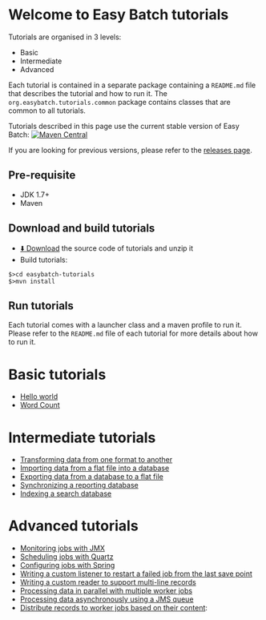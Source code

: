 # Welcome to Easy Batch tutorials

Tutorials are organised in 3 levels:

* Basic
* Intermediate
* Advanced

Each tutorial is contained in a separate package containing a `README.md` file that describes the tutorial and how to run it.
The `org.easybatch.tutorials.common` package contains classes that are common to all tutorials.

Tutorials described in this page use the current stable version of Easy Batch: [![Maven Central](https://maven-badges.herokuapp.com/maven-central/org.easybatch/easybatch-core/badge.svg?style=flat)](http://search.maven.org/#artifactdetails|org.easybatch|easybatch-core|5.0.0-RC2|)

If you are looking for previous versions, please refer to the [releases page](https://github.com/EasyBatch/easybatch-tutorials/releases).

## Pre-requisite

* JDK 1.7+
* Maven

## Download and build tutorials

* [:arrow_down: Download](https://github.com/EasyBatch/easybatch-tutorials/releases/tag/v5.0.0-RC2) the source code of tutorials and unzip it
* Build tutorials:

```shell
$>cd easybatch-tutorials
$>mvn install
```

## Run tutorials

Each tutorial comes with a launcher class and a maven profile to run it.
Please refer to the `README.md` file of each tutorial for more details about how to run it.

# Basic tutorials

* [Hello world][]
* [Word Count][]

# Intermediate tutorials

* [Transforming data from one format to another][]
* [Importing data from a flat file into a database][]
* [Exporting data from a database to a flat file][]
* [Synchronizing a reporting database][]
* [Indexing a search database][]

# Advanced tutorials

* [Monitoring jobs with JMX][]
* [Scheduling jobs with Quartz][]
* [Configuring jobs with Spring][]
* [Writing a custom listener to restart a failed job from the last save point][]
* [Writing a custom reader to support multi-line records][]
* [Processing data in parallel with multiple worker jobs][]
* [Processing data asynchronously using a JMS queue][]
* [Distribute records to worker jobs based on their content][]:

[Hello world]: https://github.com/EasyBatch/easybatch-tutorials/tree/master/src/main/java/org/easybatch/tutorials/basic/helloworld
[Word Count]: https://github.com/EasyBatch/easybatch-tutorials/tree/master/src/main/java/org/easybatch/tutorials/basic/wordcount

[Transforming data from one format to another]: https://github.com/EasyBatch/easybatch-tutorials/tree/master/src/main/java/org/easybatch/tutorials/basic/csv2xml
[Importing data from a flat file into a database]: https://github.com/EasyBatch/easybatch-tutorials/tree/master/src/main/java/org/easybatch/tutorials/intermediate/jdbc/load
[Exporting data from a database to a flat file]: https://github.com/EasyBatch/easybatch-tutorials/tree/master/src/main/java/org/easybatch/tutorials/intermediate/jdbc/extract
[Synchronizing a reporting database]: https://github.com/EasyBatch/easybatch-tutorials/tree/master/src/main/java/org/easybatch/tutorials/intermediate/mongodb/extract
[Elastic Search]: https://github.com/EasyBatch/easybatch-tutorials/tree/master/src/main/java/org/easybatch/tutorials/intermediate/elasticsearch
[Indexing a search database]: https://github.com/EasyBatch/easybatch-tutorials/tree/master/src/main/java/org/easybatch/tutorials/intermediate/mongodb/load

[Monitoring jobs with JMX]: https://github.com/EasyBatch/easybatch-tutorials/tree/master/src/main/java/org/easybatch/tutorials/advanced/jmx
[Scheduling jobs with Quartz]: https://github.com/EasyBatch/easybatch-tutorials/tree/master/src/main/java/org/easybatch/tutorials/advanced/quartz
[Configuring jobs with Spring]: https://github.com/EasyBatch/easybatch-tutorials/tree/master/src/main/java/org/easybatch/tutorials/advanced/spring
[Writing a custom listener to restart a failed job from the last save point]: https://github.com/EasyBatch/easybatch-tutorials/tree/master/src/main/java/org/easybatch/tutorials/advanced/restart
[Writing a custom reader to support multi-line records]: https://github.com/EasyBatch/easybatch-tutorials/tree/master/src/main/java/org/easybatch/tutorials/intermediate/recipes
[Processing data asynchronously using a JMS queue]: https://github.com/EasyBatch/easybatch-tutorials/tree/master/src/main/java/org/easybatch/tutorials/advanced/jms
[Processing data in parallel with multiple worker jobs]: https://github.com/EasyBatch/easybatch-tutorials/tree/master/src/main/java/org/easybatch/tutorials/advanced/parallel
[Distribute records to worker jobs based on their content]: https://github.com/EasyBatch/easybatch-tutorials/tree/master/src/main/java/org/easybatch/tutorials/advanced/cbrd